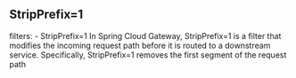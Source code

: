 ## StripPrefix=1

filters:
    - StripPrefix=1
In Spring Cloud Gateway, StripPrefix=1 is a filter that modifies the incoming request path before it is routed to a downstream service. Specifically, StripPrefix=1 removes the first segment of the request path